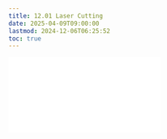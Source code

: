 ```yaml
---
title: 12.01 Laser Cutting
date: 2025-04-09T09:00:00
lastmod: 2024-12-06T06:25:52
toc: true
---
```


![Link to included file content](../../../../digital-fabrication/laser-cutting/laser-cutting.md)
